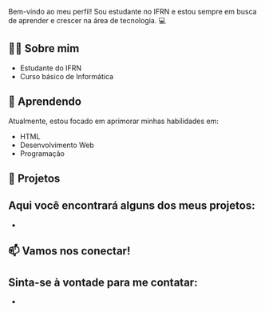 
Bem-vindo ao meu perfil! Sou estudante no IFRN e estou sempre em busca de aprender e crescer na área de tecnologia. 💻

## 🧑‍🎓 Sobre mim
- Estudante do IFRN
- Curso básico de Informática

## 🌱 Aprendendo
Atualmente, estou focado em aprimorar minhas habilidades em:
- HTML
- Desenvolvimento Web
- Programação

## 🚀 Projetos
Aqui você encontrará alguns dos meus projetos:
- 
- 

## 📫 Vamos nos conectar!
Sinta-se à vontade para me contatar:
- 
- 

